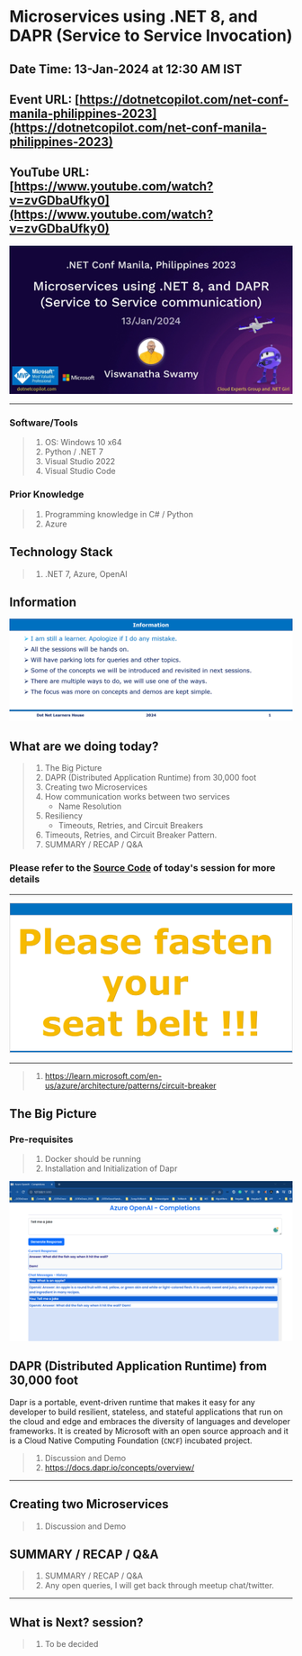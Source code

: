# Microservices using .NET 8, and DAPR (Service to Service Invocation)

## Date Time: 13-Jan-2024 at 12:30 AM IST

## Event URL: [https://dotnetcopilot.com/net-conf-manila-philippines-2023](https://dotnetcopilot.com/net-conf-manila-philippines-2023)

## YouTube URL: [https://www.youtube.com/watch?v=zvGDbaUfky0](https://www.youtube.com/watch?v=zvGDbaUfky0)

![Viswanatha Swamy P K |150x150](./Documentation/Images/ViswanathaSwamyPK.PNG)

---

### Software/Tools

> 1. OS: Windows 10 x64
> 1. Python / .NET 7
> 1. Visual Studio 2022
> 1. Visual Studio Code

### Prior Knowledge

> 1. Programming knowledge in C# / Python
> 1. Azure

## Technology Stack

> 1. .NET 7, Azure, OpenAI

## Information

![Information | 100x100](../Documentation/Images/Information.PNG)

## What are we doing today?

> 1. The Big Picture
> 1. DAPR (Distributed Application Runtime) from 30,000 foot
> 1. Creating two Microservices
> 1. How communication works between two services
>    - Name Resolution
> 1. Resiliency
>    - Timeouts, Retries, and Circuit Breakers
> 1. Timeouts, Retries, and Circuit Breaker Pattern.
> 1. SUMMARY / RECAP / Q&A

### Please refer to the [**Source Code**](https://github.com/ViswanathaSwamy-PK-TechSkillz-Academy/learn-dapr) of today's session for more details

---

![Information | 100x100](../Documentation/Images/SeatBelt.PNG)

---

> 1. <https://learn.microsoft.com/en-us/azure/architecture/patterns/circuit-breaker>

## The Big Picture

### Pre-requisites

> 1. Docker should be running
> 1. Installation and Initialization of Dapr

![DAPR Service to Service Communication | 100x100](./Documentation/Images/SessionFirstLook.PNG)

## DAPR (Distributed Application Runtime) from 30,000 foot

Dapr is a portable, event-driven runtime that makes it easy for any developer to build resilient, stateless, and stateful applications that run on the cloud and edge and embraces the diversity of languages and developer frameworks. It is created by Microsoft with an open source approach and it is a Cloud Native Computing Foundation (`CNCF`) incubated project.

> 1. Discussion and Demo
> 1. <https://docs.dapr.io/concepts/overview/>

---

## Creating two Microservices

> 1. Discussion and Demo

## SUMMARY / RECAP / Q&A

> 1. SUMMARY / RECAP / Q&A
> 2. Any open queries, I will get back through meetup chat/twitter.

---

## What is Next? session?

> 1. To be decided
